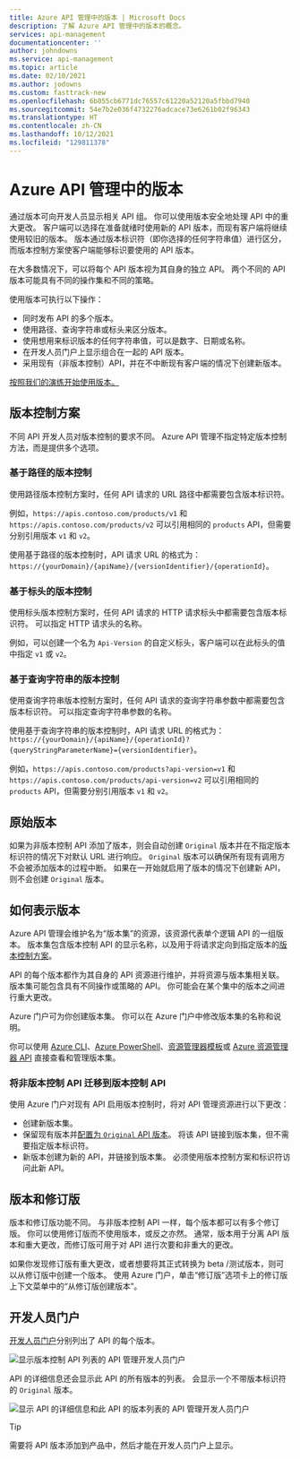 ```yaml
---
title: Azure API 管理中的版本 | Microsoft Docs
description: 了解 Azure API 管理中的版本的概念。
services: api-management
documentationcenter: ''
author: johndowns
ms.service: api-management
ms.topic: article
ms.date: 02/10/2021
ms.author: jodowns
ms.custom: fasttrack-new
ms.openlocfilehash: 6b055cb6771dc76557c61220a52120a5fbbd7940
ms.sourcegitcommit: 54e7b2e036f4732276adcace73e6261b02f96343
ms.translationtype: HT
ms.contentlocale: zh-CN
ms.lasthandoff: 10/12/2021
ms.locfileid: "129811378"
---
```

# <a name="versions-in-azure-api-management"></a>Azure API 管理中的版本

通过版本可向开发人员显示相关 API 组。 你可以使用版本安全地处理 API 中的重大更改。 客户端可以选择在准备就绪时使用新的 API 版本，而现有客户端将继续使用较旧的版本。 版本通过版本标识符（即你选择的任何字符串值）进行区分，而版本控制方案使客户端能够标识要使用的 API 版本。

在大多数情况下，可以将每个 API 版本视为其自身的独立 API。 两个不同的 API 版本可能具有不同的操作集和不同的策略。

使用版本可执行以下操作：

- 同时发布 API 的多个版本。
- 使用路径、查询字符串或标头来区分版本。
- 使用想用来标识版本的任何字符串值，可以是数字、日期或名称。
- 在开发人员门户上显示组合在一起的 API 版本。
- 采用现有（非版本控制）API，并在不中断现有客户端的情况下创建新版本。

[按照我们的演练开始使用版本。](./api-management-get-started-publish-versions.md)

## <a name="versioning-schemes"></a>版本控制方案

不同 API 开发人员对版本控制的要求不同。 Azure API 管理不指定特定版本控制方法，而是提供多个选项。

### <a name="path-based-versioning"></a>基于路径的版本控制

使用路径版本控制方案时，任何 API 请求的 URL 路径中都需要包含版本标识符。

例如，`https://apis.contoso.com/products/v1` 和 `https://apis.contoso.com/products/v2` 可以引用相同的 `products` API，但需要分别引用版本 `v1` 和 `v2`。

使用基于路径的版本控制时，API 请求 URL 的格式为：`https://{yourDomain}/{apiName}/{versionIdentifier}/{operationId}`。

### <a name="header-based-versioning"></a>基于标头的版本控制

使用标头版本控制方案时，任何 API 请求的 HTTP 请求标头中都需要包含版本标识符。 可以指定 HTTP 请求头的名称。

例如，可以创建一个名为 `Api-Version` 的自定义标头，客户端可以在此标头的值中指定 `v1` 或 `v2`。

### <a name="query-string-based-versioning"></a>基于查询字符串的版本控制

使用查询字符串版本控制方案时，任何 API 请求的查询字符串参数中都需要包含版本标识符。 可以指定查询字符串参数的名称。

使用基于查询字符串的版本控制时，API 请求 URL 的格式为：`https://{yourDomain}/{apiName}/{operationId}?{queryStringParameterName}={versionIdentifier}`。

例如，`https://apis.contoso.com/products?api-version=v1` 和 `https://apis.contoso.com/products/api-version=v2` 可以引用相同的 `products` API，但需要分别引用版本 `v1` 和 `v2`。

## <a name="original-versions"></a>原始版本

如果为非版本控制 API 添加了版本，则会自动创建 `Original` 版本并在不指定版本标识符的情况下对默认 URL 进行响应。 `Original` 版本可以确保所有现有调用方不会被添加版本的过程中断。 如果在一开始就启用了版本的情况下创建新 API，则不会创建 `Original` 版本。

## <a name="how-versions-are-represented"></a>如何表示版本

Azure API 管理会维护名为“版本集”的资源，该资源代表单个逻辑 API 的一组版本。 版本集包含版本控制 API 的显示名称，以及用于将请求定向到指定版本的[版本控制方案](#versioning-schemes)。

API 的每个版本都作为其自身的 API 资源进行维护，并将资源与版本集相关联。 版本集可能包含具有不同操作或策略的 API。 你可能会在某个集中的版本之间进行重大更改。

Azure 门户可为你创建版本集。 你可以在 Azure 门户中修改版本集的名称和说明。

你可以使用 [Azure CLI](/cli/azure/apim/api/versionset)、[Azure PowerShell](/powershell/module/az.apimanagement/#api-management)、[资源管理器模板](/azure/templates/microsoft.apimanagement/service/apiversionsets)或 [Azure 资源管理器 API](/rest/api/apimanagement/2020-12-01/api-version-set) 直接查看和管理版本集。

### <a name="migrating-a-non-versioned-api-to-a-versioned-api"></a>将非版本控制 API 迁移到版本控制 API

使用 Azure 门户对现有 API 启用版本控制时，将对 API 管理资源进行以下更改：

 * 创建新版本集。
 * 保留现有版本并[配置为 `Original` API 版本](#original-versions)。 将该 API 链接到版本集，但不需要指定版本标识符。
 * 新版本创建为新的 API，并链接到版本集。 必须使用版本控制方案和标识符访问此新 API。

## <a name="versions-and-revisions"></a>版本和修订版

版本和修订版功能不同。 与非版本控制 API 一样，每个版本都可以有多个修订版。 你可以使用修订版而不使用版本，或反之亦然。 通常，版本用于分离 API 版本和重大更改，而修订版可用于对 API 进行次要和非重大的更改。

如果你发现修订版有重大更改，或者想要将其正式转换为 beta /测试版本，则可以从修订版中创建一个版本。 使用 Azure 门户，单击“修订版”选项卡上的修订版上下文菜单中的“从修订版创建版本”。

## <a name="developer-portal"></a>开发人员门户

[开发人员门户](./api-management-howto-developer-portal.md)分别列出了 API 的每个版本。

![显示版本控制 API 列表的 API 管理开发人员门户](media/api-management-versions/portal-list.png)

API 的详细信息还会显示此 API 的所有版本的列表。 会显示一个不带版本标识符的 `Original` 版本。

![显示 API 的详细信息和此 API 的版本列表的 API 管理开发人员门户](media/api-management-versions/portal-details.png)

> [!TIP]
> 需要将 API 版本添加到产品中，然后才能在开发人员门户上显示。
